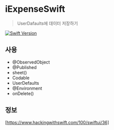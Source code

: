 # iExpenseSwift

> UserDafaults에 데이터 저장하기

[![Swift Version][swift-image]][swift-url]

## 사용

- @ObservedObject
- @Published
- sheet()
- Codable
- UserDefaults
- @Environment
- onDelete()

## 정보

[https://www.hackingwithswift.com/100/swiftui/36]

[swift-image]:https://img.shields.io/badge/swift-5-orange.svg
[swift-url]:https://swift.org



